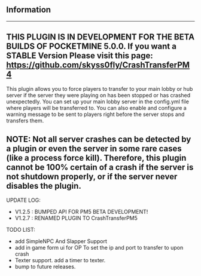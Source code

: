 
## Information
---------------
THIS PLUGIN IS IN DEVELOPMENT FOR THE BETA BUILDS OF POCKETMINE 5.0.0. If you want a STABLE Version Please visit this page: https://github.com/skyss0fly/CrashTransferPM4
--------------
This plugin allows you to force players to transfer to your main lobby or hub server if the server they were playing on has been stopped or has crashed unexpectedly. You can set up your main lobby server in the config.yml file where players will be transferred to. You can also enable and configure a warning message to be sent to players right before the server stops and transfers them.

**NOTE: Not all server crashes can be detected by a plugin or even the server in some rare cases (like a process force kill). Therefore, this plugin cannot be 100% certain of a crash if the server is not shutdown properly, or if the server never disables the plugin.**
------------------------------
UPDATE LOG:
- V1.2.5 : BUMPED API FOR PM5 BETA DEVELOPMENT!
- V1.2.7 : RENAMED PLUGIN TO CrashTransferPM5

TODO LIST:
- add SimpleNPC And Slapper Support
- add in game form ui for OP To set the ip and port to transfer to upon crash
- Texter support. add a timer to texter.
- bump to future releases.

